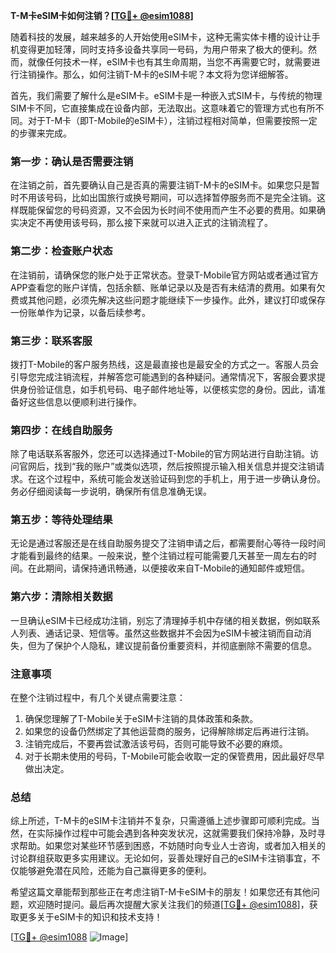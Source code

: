 **T-M卡eSIM卡如何注销？[[TG💪+ @esim1088](https://t.me/s/esim1088)]**

随着科技的发展，越来越多的人开始使用eSIM卡，这种无需实体卡槽的设计让手机变得更加轻薄，同时支持多设备共享同一号码，为用户带来了极大的便利。然而，就像任何技术一样，eSIM卡也有其生命周期，当您不再需要它时，就需要进行注销操作。那么，如何注销T-M卡的eSIM卡呢？本文将为您详细解答。

首先，我们需要了解什么是eSIM卡。eSIM卡是一种嵌入式SIM卡，与传统的物理SIM卡不同，它直接集成在设备内部，无法取出。这意味着它的管理方式也有所不同。对于T-M卡（即T-Mobile的eSIM卡），注销过程相对简单，但需要按照一定的步骤来完成。

### **第一步：确认是否需要注销**
在注销之前，首先要确认自己是否真的需要注销T-M卡的eSIM卡。如果您只是暂时不用该号码，比如出国旅行或换号期间，可以选择暂停服务而不是完全注销。这样既能保留您的号码资源，又不会因为长时间不使用而产生不必要的费用。如果确实决定不再使用该号码，那么接下来就可以进入正式的注销流程了。

### **第二步：检查账户状态**
在注销前，请确保您的账户处于正常状态。登录T-Mobile官方网站或者通过官方APP查看您的账户详情，包括余额、账单记录以及是否有未结清的费用。如果有欠费或其他问题，必须先解决这些问题才能继续下一步操作。此外，建议打印或保存一份账单作为记录，以备后续参考。

### **第三步：联系客服**
拨打T-Mobile的客户服务热线，这是最直接也是最安全的方式之一。客服人员会引导您完成注销流程，并解答您可能遇到的各种疑问。通常情况下，客服会要求提供身份验证信息，如手机号码、电子邮件地址等，以便核实您的身份。因此，请准备好这些信息以便顺利进行操作。

### **第四步：在线自助服务**
除了电话联系客服外，您还可以选择通过T-Mobile的官方网站进行自助注销。访问官网后，找到“我的账户”或类似选项，然后按照提示输入相关信息并提交注销请求。在这个过程中，系统可能会发送验证码到您的手机上，用于进一步确认身份。务必仔细阅读每一步说明，确保所有信息准确无误。

### **第五步：等待处理结果**
无论是通过客服还是在线自助服务提交了注销申请之后，都需要耐心等待一段时间才能看到最终的结果。一般来说，整个注销过程可能需要几天甚至一周左右的时间。在此期间，请保持通讯畅通，以便接收来自T-Mobile的通知邮件或短信。

### **第六步：清除相关数据**
一旦确认eSIM卡已经成功注销，别忘了清理掉手机中存储的相关数据，例如联系人列表、通话记录、短信等。虽然这些数据并不会因为eSIM卡被注销而自动消失，但为了保护个人隐私，建议提前备份重要资料，并彻底删除不需要的信息。

### **注意事项**
在整个注销过程中，有几个关键点需要注意：
1. 确保您理解了T-Mobile关于eSIM卡注销的具体政策和条款。
2. 如果您的设备仍然绑定了其他运营商的服务，记得解除绑定后再进行注销。
3. 注销完成后，不要再尝试激活该号码，否则可能导致不必要的麻烦。
4. 对于长期未使用的号码，T-Mobile可能会收取一定的保管费用，因此最好尽早做出决定。

### **总结**
综上所述，T-M卡的eSIM卡注销并不复杂，只需遵循上述步骤即可顺利完成。当然，在实际操作过程中可能会遇到各种突发状况，这就需要我们保持冷静，及时寻求帮助。如果您对某些环节感到困惑，不妨随时向专业人士咨询，或者加入相关的讨论群组获取更多实用建议。无论如何，妥善处理好自己的eSIM卡注销事宜，不仅能够避免潜在风险，还能为自己赢得更多的便利。

希望这篇文章能帮到那些正在考虑注销T-M卡eSIM卡的朋友！如果您还有其他问题，欢迎随时提问。最后再次提醒大家关注我们的频道[[TG💪+ @esim1088](https://t.me/s/esim1088)]，获取更多关于eSIM卡的知识和技术支持！

[[TG💪+ @esim1088](https://t.me/s/esim1088) ![Image](https://i.postimg.cc/4NQfJmqS/Snipaste-2025-05-13-00-14-12.png)]